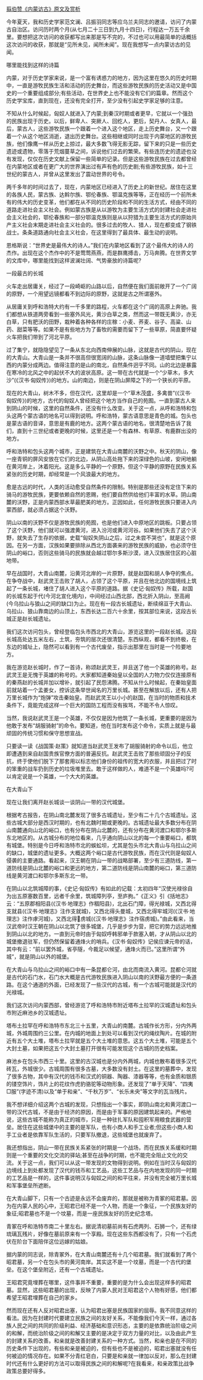 [翦伯赞《内蒙访古》原文及赏析](https://www.vrrw.net/wx/9057.html)

今年夏天，我和历史学家范文澜、吕振羽同志等应乌兰夫同志的邀请，访问了内蒙古自治区。访问历时两个月(从七月二十三日到九月十四日)，行程达一万五千余里。要想把这次访问的收获都写出来那是写不完的，不过也可以用最简单的话概括这次访问的收获，那就是“见所未见，闻所未闻”。现在我想写一点内蒙访古的见闻。

哪里能找到这样的诗篇

内蒙，对于历史学家来说，是一个富有诱惑力的地方，因为这里在悠久的历史时期中，一直是游牧民族生活和活动的历史舞台，而这些游牧民族的历史活动又是中国史的一个重要组成部分;有些活动，在世界史上也不能没有它们的篇章。然而这个历史学宝库，直到现在，还没有完全打开，至少没有引起史学家足够的注意。



不知从什么时候起，匈奴人就进入了内蒙;到秦汉时期或者更早，它就以一个强劲的民族出现于历史。以后，鲜卑人、突厥人、回纥人，更后，契丹人、女真人，最后，蒙古人，这些游牧民族一个跟着一个进入这个地区，走上历史舞台，又一个跟着一个从这个地区消逝，退出历史舞台。这些相继或同时出现于内蒙地区的游牧民族，他们像鹰一样从历史上掠过，最大多数飞得无影无踪，留下来的只是一些历史遗迹或遗物，零落于荒烟蔓草之间，诉说他们过去的繁荣。有些连历史的遗迹也没有发现，仅仅在历史文献上保留一些简单的记录。但是这些游牧民族在过去都曾经在内蒙地区或者在更广大的世界演出过有声有色的历史剧;有些游牧民族，如十三世纪的蒙古人，并曾从这里发出了震动世界的号令。

两千多年的时间过去了，现在，内蒙地区已经进入了历史上的新世纪。居住在这里的各族人民，蒙古族、达斡尔族、鄂伦春族、鄂温克族等等，正在经历一个前所未有的伟大的历史变革，他们都在从不同的历史阶段和不同的生活方式，经由不同的道路走进社会主义社会。例如蒙古族是从以游牧为主要生活方式的封建社会走进社会主义社会的，鄂伦春族和一部分鄂温克族则是从以狩猎为主要生活方式的原始共产主义社会末期走进社会主义社会的。很多过去的牧人、猎人，现在都变成了钢铁战士。条条道路通向社会主义社会，在这里得到了最具体、最生动的说明。

恩格斯说：“世界史是最伟大的诗人。”我们在内蒙地区看到了这个最伟大的诗人的杰作。出现在这个杰作中的不是莺莺燕燕，而是群鹰搏击，万马奔腾。在世界文学的文库中，哪里能找到这样波澜壮阔、气势豪放的诗篇呢?

一段最古的长城

火车走出居庸关，经过了一段崎岖的山路以后，自然便在我们面前敞开了一个广阔的原野，一个用望远镜都看不到边际的原野，这就是古之所谓塞外。

从居庸关到呼和浩特大约有一千多里的路程，火车都在这个广阔的高原上奔驰。我们都想从铁道两旁看到一些塞外风光，黄沙白草之类，然而这一带既无黄沙，亦无白草，只有肥沃的田野，栽种着各种各样的庄稼：小麦、荞麦、谷子、高粱、山药、甜菜等等。如果不是有些地方为了畜牧的需要而留下了一些草原，简直要怀疑火车把我们带到了河北平原。

过了集宁，就隐隐望见了一条从东北向西南伸展的山脉，这就是古代的阴山，现在的大青山。大青山是一条并不很高但很宽阔的山脉，这条山脉像一道墙壁把集宁以西的内蒙分成两边。值得注意的是山的南北，自然条件迥乎不同。山的北边是暴露在寒冷的北风之中的起伏不大的波状高原。这一带在古代就是一个“少草木，多大沙”(《汉书·匈奴传》)的地方。山的南边，则是在阴山屏障之下的一个狭长的平原。

现在的大青山，树木不多，但在汉代，这里却是一个“草木茂盛，多禽兽”(《汉书·匈奴传》)的地方，古代的匈奴人曾经把这个地方当作自己的苑囿。一直到蒙古人来到阴山的时候，这里的自然条件，还没有什么改变。关于这一点，从呼和浩特和包头这两个蒙古语的地名可以得到说明。呼和浩特，蒙古语意思是青色的城。包头也是蒙古语的音译，意思是有鹿的地方。这两个蒙古语的地名，很清楚地告诉了我们，直到十三世纪或者更晚的时候，这里还是一个有森林、有草原、有鹿群出没的地方。

呼和浩特和包头这两个城市，正是建筑在大青山南麓的沃野之中。秋天的阴山，像一座青铜的屏风安放在它们的北边，从阴山高处拖下来的深绿色的山坡，安闲地躺在黄河岸上，沐着阳光。这是多么平静的一个原野。但这个平静的原野在民族关系紧张的历史时期，却经常是一个风浪最大的地方。

愈是古远的时代，人类的活动愈受自然条件的限制。特别是那些还没有定住下来的骑马的游牧民族，更要依赖自然的恩赐，他们要自然供给他们丰富的水草。阴山南麓的沃野，正是内蒙西部水草最肥美的地方。正因如此，任何游牧民族只要进入内蒙西部，就必须占据这个沃野。

阴山以南的沃野不仅是游牧民族的苑囿，也是他们进入中原地区的跳板。只要占领了这个沃野，他们就可以强渡黄河，进入汾河或黄河河谷。如果他们失去了这个沃野，就失去了生存的依据，史载“匈奴失阴山之后，过之未尝不哭也”，就是这个原因。在另一方面，汉族如果要排除从西北方面袭来的游牧民族的威胁，也必须守住阴山的峪口，否则这些骑马的民族就会越过鄂尔多斯沙漠，进入汉族居住区的心脏地带。

早在战国时，大青山南麓，沿黄河北岸的一片原野，就是赵国和胡人争夺的焦点。在争夺战中，赵武灵王击败了胡人，占领了这个平原，并且在他北边的国境线上筑起了一条长城，堵住了胡人进入这个平原的道路。据《史记·匈奴传》所载，赵国的长城东起于代(今河北宣化境内)，中间经过山西北部，西北折入阴山，至高阙(今乌拉山与狼山之间的缺口)为止。现在有一段古长城遗址，断续绵亘于大青山、乌拉山、狼山靠南边的山顶上，东西长达二百六十余里，按其部位来说，这段古长城正是赵长城遗址。

我们这次访问包头，曾经登临包头市西北的大青山，游览这里的一段赵长城。这段长城高处达五米左右，土筑，夯筑的层次还很清楚。东西纵观，都看不到终极，在东边的城址上，隐然可以看到有一个古代废垒，指示出那里在当时是一个险要地方。

我在游览赵长城时，作了一首诗，称颂赵武灵王，并且送了他一个英雄的称号。赵武灵王是无愧于英雄的称号的。大家都知道秦始皇以全国的人力物力仅仅连接原有的秦燕赵的长城并加以增补，就引起了民怨沸腾。不知从什么时候起，在秦始皇面前就站着一个孟姜女，控诉这条举世闻名的万里长城。甚至在解放以后，还有人把万里长城作为“炮弹”攻击秦始皇。而赵武灵王以小小的赵国，在当时的物质和技术条件下，竟能完成这样一个巨大的国防工程而没有挨骂，不能不令人惊叹。

当然，我说赵武灵王是一个英雄，不仅仅是因为他筑了一条长城，更重要的是因为他敢于发布“胡服骑射”的命令。要知道，他在当时发布这个命令，实质上就是与最顽固的传统习惯和保守思想宣战。

只要读一读《战国策·赵策》就知道当赵武灵王发布了胡服骑射的命令以后，他立即遭遇到来自赵国贵族官僚方面的普遍反抗。赵武灵王击败了那些顽固分子的反抗，终于使他们脱下了那套用以标志他们身份的祖传的宽大的衣服，并且把过了时的笨重的战车扔到历史的垃圾堆里去。敢于这样做的人，难道不是一个英雄吗?可以肯定说是一个英雄，一个大大的英雄。

在大青山下

现在让我们离开赵长城谈一谈阴山一带的汉代城堡。

根据考古报告，在阴山南北麓发现了很多古城遗址，至少有二十几个古城遗址。这些古城大部分是西汉时期的，也有北魏时期或更晚的。古城遗址最大多数分布在阴山南麓通向山北的峪口，也有分布在阴山北麓的，还有分布在黄河渡口和鄂尔多斯东北地区的。从古城分布的地位看来，几乎通向阴山以北的每一个重要峪口，都筑有城堡。特别是今日呼和浩特市北的蜈蚣坝，尤其是包头市北大青山与乌拉山之间的缺口，城堡的遗址更多。大概这两个峪口是古代游牧民族，而在汉代则是匈奴人侵袭的主要通路。看起来，汉王朝在阴山一带的战略部署，至少有三道防线，第一道防线是阴山北麓的峪口和更远的地方，第二道防线是阴山南麓的峪口，第三道防线是黄河渡口和鄂尔多斯东北一带。

在阴山以北筑城障的事，《史记·匈奴传》有如此的记载：太初四年“汉使光禄徐自为出五原塞数百里，远者千余里，筑城障列亭，至庐朐。”《正义》引《括地志》云：“五原郡相阳县(《汉书·地理志》作稒阳县)，北出石门障，得光禄城，又西北得支就县(《汉书·地理志》注作支就城)，又西北得头曼城，又西北得牢城河(《汉书·地理志》注作虖河城)，又西北得虏城(《汉书·地理志》注作宿虏城)。”由此看来，当汉武帝时汉王朝在阴山以北筑了很多城堡，几乎是步步为营，把它的势力远远地推到阴山以北的地方。一直到元帝时由于匈奴呼韩邪单于款塞入朝，才从阴山以北的城堡撤退驻军，但仍然保留着通烽火的哨兵。《汉书·匈奴传》记侯应谏元帝的话，其中有云：“前以罢外城，省亭隧，今裁足以候望，通烽火而已。”这里所谓“外城”，就是阴山以外的城堡。

在大青山与乌拉山之间的峪口中有一条昆都仑河，由北而南流入黄河。昆都仑河就是古代的石门水，石门水大概是古代游牧民族进入阴山以南的沃野最方便的一条道路。在这个通道的外面，已经发现了一些汉代的古城，有一个古城可能就是汉代的光禄城。

我们这次访问内蒙西部，曾经游览了呼和浩特市附近塔布土拉罕的汉城遗址和包头市附近麻池乡的汉城遗址。

塔布土拉罕在呼和浩特市东北三十五里，大青山的南麓。古城作长方形，分内外两城，外城周围约三公里。在内城的地面上到处可以看到汉代的绳纹陶片。在城的附近有五个大土堆，塔布土拉罕就是五个大土堆的意思。这五个大土堆，可能是五个大封土墓，如果把这五个大封土墓打开很有可能发现这个古城的历史档案。

麻池乡在包头市西三十里。这里的古汉城也是分内外两城，内城也散布着很多汉代砖瓦，外城很少。古城周围有很多古墓，大多数没有封土。在这里的墓葬中，发现了很多古物，其中有汉代的钱币和汉式的铜器、陶器、漆器等等，也有金质和银质的镂空饰片，饰片上的花纹作虎豹骆驼等动物形象。还发现了“单于天降”、“四夷□服”(字迹不清)以及“单于和亲”、“千秋万岁”、“长乐未央”等文字的瓦当残片。

我不想详细介绍这两个古城的发现，只想指出一个事实，即阴山南北和黄河渡口一带的汉代古城，不是由于经济的原因，而是由于军事的原因建筑起来的。严格地说，这些古城不能称为真正的城市，只是一种驻扎军队和囤积军用粮食武器的营垒。居住在这些城堡中的主要的是军队，也有小商人和手工业者;但这些小商人和手工业者是依靠军队生活的，只要军队撤退，这些城堡也就废弃了。

我还想指出，阴山一带在民族关系紧张的时期是一个战场，而在民族关系缓和时期则是一个重要的文化交流的驿站;甚至在战争的时期，也不能完全阻止文化的交流。关于这一点，我们可以从这一带发现的文物得到说明。例如在当时汉与匈奴的边境线上到处都发现了汉代的钱币和工艺品，这些工艺品与在内地发现的同一时期的工艺品是一样的，这件事说明汉与匈奴之间的和平往来，并没有完全被万里长城和军事堡垒所遮断。

在大青山脚下，只有一个古迹是永远不会废弃的，那就是被称为青冢的昭君墓。因为在内蒙人民的心中，王昭君已经不是一个人物，而是一个象征，一个民族友好的象征;昭君墓也不是一个坟墓，而是一座民族友好的历史纪念塔。

青冢在呼和浩特市南二十里左右。据说清初墓前尚有石虎两列、石狮一个，还有绿琉璃瓦残片，好像在墓前原来有一个享殿。现在这些东西都没有了，只有一个石虎伏在阶台下面陪伴这位远嫁的姑娘。

据内蒙的同志说，除青冢外，在大青山南麓还有十几个昭君墓。我们就看到了两个昭君墓，另一个在包头市的黄河南岸。其实这不是一个坟墓，而是一个古代的堡垒。在这个堡垒附近，还有一个古城遗址。

王昭君究竟埋葬在哪里，这件事并不重要，重要的是为什么会出现这样多的昭君墓。显然，这些昭君墓的出现，反映了内蒙人民对王昭君这个人物有好感，他们都希望王昭君埋葬在自己的家乡。

然而现在还有人反对昭君出塞，认为昭君出塞是民族国家的屈辱。我不同意这样的看法。因为在封建时代要建立民族之间的友好关系，不能像我们今天一样，通过各族人民之间的共同的阶级利益、经济基础和意识形态，主要的是依靠统治阶级之间的和解，而统治阶级之间的和解又主要的是决定于双方力量的对比，以及由此产生的封建关系的改善。和亲就是改善封建关系的一种方式。当然，和亲也是在不同的历史条件下出现的，有些和亲是被迫的，但有些也不是被迫的，昭君出塞就没有任何被迫的情况存在。如果不分青红皂白，只要是和亲就一律加以反对，那么在封建时代还有什么更好的方法可以取得民族之间的和解呢?在我看来，和亲政策比战争政策总要好得多。

